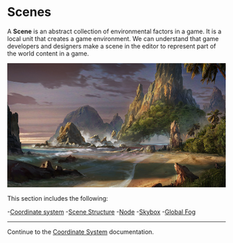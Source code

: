 # Scenes

A __Scene__ is an abstract collection of environmental factors in a game. It is a local unit that creates a game environment. We can understand that game developers and designers make a scene in the editor to represent part of the world content in a game.

![scene world](scene/world01.jpg)

This section includes the following:

-[Coordinate system](coord.md)
-[Scene Structure](scene.md)
-[Node](node.md)
-[Skybox](skybox.md)
-[Global Fog](fog.md)

---

Continue to the [Coordinate System](coord.md) documentation.